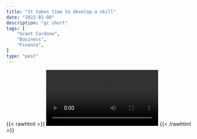 ```yaml
---
title: "It takes time to develop a skill"
date: "2022-02-08"
description: "gc short"
tags: [
    "Grant Cardone",
    "Business",
    "Finance",
]
type: "post"
---
```

{{< rawhtml >}}
    <video width="auto" height="auto" controls>
        <source src="https://clips.dev00ps.com/Grant%20Cardone/It%20takes%20time%20to%20develop%20a%20skill.mp4" type="video/mp4"> 
    </video>
{{< /rawhtml >}}